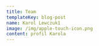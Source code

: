 ```yaml
---
title: Team
templateKey: blog-post
name: Karol Lewczuk1
image: /img/apple-touch-icon.png
content: profil Karola
---
```


